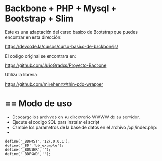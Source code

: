 Backbone + PHP + Mysql + Bootstrap + Slim 
==
Este es una adaptación del curso basico de Bootstrap que puedes encontrar en esta dirección: 

https://devcode.la/cursos/curso-basico-de-backbonejs/

El codigo original se encontrara en:

https://github.com/JulioGrados/Proyecto-Bacbone

Utiliza la libreria

https://github.com/mikehenrty/thin-pdo-wrapper

==
Modo de uso
==

* Descarge los archivos en su directrorio WWWW de su servidor.
* Ejecute el codigo SQL para instalar el script
* Cambie los parametros de la base de datos en el archivo /api/index.php:
* 

	define('_BDHOST','127.0.0.1');
	define('_BD','bb_example');
	define('_BDUSER','');
	define('_BDPSWD','');
